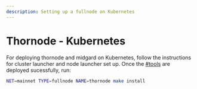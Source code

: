 ```yaml
---
description: Setting up a fullnode on Kubernetes
---
```


# Thornode - Kubernetes

For deploying thornode and midgard on Kubernetes, follow the instructions for cluster launcher and node launcher set up. Once the [#tools](../deploying.md#tools "mention") are deployed sucessfully, run:

```sh
NET=mainnet TYPE=fullnode NAME=thornode make install
```
